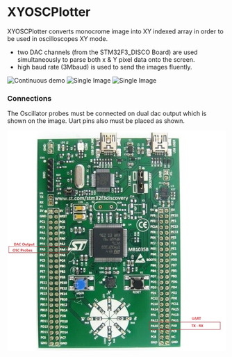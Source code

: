 # XYOSCPlotter

XYOSCPlotter converts monocrome image into XY indexed array in order to be used in oscilloscopes XY mode.

 - two DAC channels (from the STM32F3_DISCO Board) are used simultaneously to parse both x & Y pixel data onto the screen.
 - high baud rate (3Mbaud) is used to send the images fluently.

![Continuous demo](https://github.com/ademkaya/XYOSCPlotter/blob/master/img/osc.cont.gif?raw=true)   ![Single Image](https://github.com/ademkaya/XYOSCPlotter/blob/master/img/2020-10-25%2014_30_15-20201025_142507.jpg%20%E2%80%8E-%20Photos.png?raw=true) ![Single Image](https://github.com/ademkaya/XYOSCPlotter/blob/master/img/2020-10-25%2014_30_49-20201025_142542.jpg%20%E2%80%8E-%20Photos.png?raw=true)

### Connections

The Oscillator probes must be connected on dual dac output which is shown on the image. Uart pins also must be placed as shown.

![Board Image](https://github.com/ademkaya/XYOSCPlotter/blob/master/img/boardImage.jpg?raw=true)
